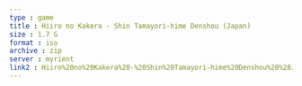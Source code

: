 ```yaml
---
type : game
title : Hiiro no Kakera - Shin Tamayori-hime Denshou (Japan)
size : 1.7 G
format : iso
archive : zip
server : myrient
link2 : Hiiro%20no%20Kakera%20-%20Shin%20Tamayori-hime%20Denshou%20%28Japan%29
---
```

